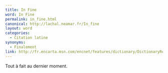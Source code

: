 ```yaml
---
title: In Fine
word: In Fine
permalink: in_fine.html
canonical: http://lachal.neamar.fr/In_fine
layout: word
categories:
  - Citation latine
synonyms:
  - Finalement
link: http://fr.encarta.msn.com/encnet/features/dictionary/DictionaryResults.aspx?refid=2016013086
---
```


Tout à fait au dernier moment.

